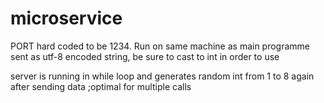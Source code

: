 # microservice

PORT hard coded to be 1234.
Run on same machine as main programme
sent as utf-8 encoded string, be sure to cast to int in order to use

server is running in while loop and generates random int from 1 to 8 again after sending data
;optimal for multiple calls 
